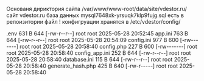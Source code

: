 Основаня дириктория сайта /var/www/www-root/data/site/vdestor.ru/ 
сайт vdestor.ru
база данных mysql7648xk-yrsuqk7klp9fujg.sql есть в репоизитории файл !
конфигруации хранятся в  /etc/vdestor/config/ 

.env
631 B
644 [-rw-r--r--]
root
root
2025-05-28 20:52:45
app.ini
763 B
644 [-rw-r--r--]
root
root
2025-05-28 20:54:09
config.ini
977 B
600 [-rw-------]
root
root
2025-05-28 20:58:40
config.php
227 B
600 [-rw-------]
root
root
2025-05-28 20:58:40
config_app.ini
252 B
644 [-rw-r--r--]
root
root
2025-05-28 20:58:40
database.ini
115 B
644 [-rw-r--r--]
root
root
2025-05-28 20:58:40
generate_hash.php
425 B
640 [-rw-r-----]
root
root
2025-05-28 20:58:40
